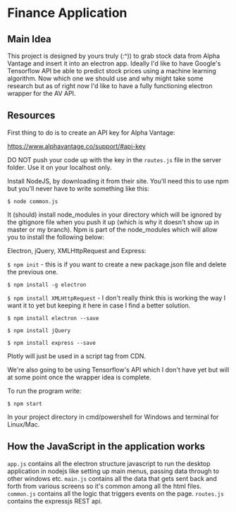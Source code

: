 # Finance Application

## Main Idea
This project is designed by yours truly (:^)) to grab stock data from Alpha Vantage and insert it into an electron app. Ideally I'd like to have Google's Tensorflow API be able to predict stock prices using a machine learning algorithm. Now which one we should use and why might take some research but as of right now I'd like to have a fully functioning electron wrapper for the AV API. 

## Resources 

First thing to do is to create an API key for Alpha Vantage:

https://www.alphavantage.co/support/#api-key

DO NOT push your code up with the key in the ` routes.js ` file in the server folder. Use it on your localhost only.

Install NodeJS, by downloading it from their site. You'll need this to use npm but you'll never have to write something like this:

` $ node common.js  `

 It (should) install node_modules in your directory which will be ignored by the gitignore file when you push it up (which is why it doesn't show up in master or my branch). Npm is part of the node_modules which will allow you to install the following below:

 Electron, jQuery, XMLHttpRequest and Express:

` $ npm init ` - this is if you want to create a new package.json file and delete the previous one.

` $ npm install -g electron `

` $ npm install XMLHttpRequest ` - I don't really think this is working the way I want it to yet but keeping it here in case I find a better solution.

` $ npm install electron --save `

` $ npm install jQuery `

` $ npm install express --save `


Plotly will just be used in a script tag from CDN.

We're also going to be using Tensorflow's API which I don't have yet but will at some point once the wrapper idea is complete.

To run the program write:

` $ npm start ` 

In your project directory in cmd/powershell for Windows and terminal for Linux/Mac.

## How the JavaScript in the application works

` app.js ` contains all the electron structure javascript to run the desktop application in nodejs like setting up main menus, passing data through to other windows etc.
` main.js ` contains all the data that gets sent back and forth from various screens so it's common among all the html files.
` common.js ` contains all the logic that triggers events on the page.
` routes.js ` contains the expressjs REST api.
